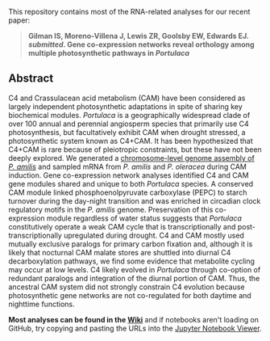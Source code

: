 This repository contains most of the RNA-related analyses for our recent paper:

>**Gilman IS, Moreno-Villena J, Lewis ZR, Goolsby EW, Edwards EJ. _submitted_. Gene co-expression networks reveal orthology among multiple photosynthetic pathways in _Portulaca_**

## Abstract
C4 and Crassulacean acid metabolism (CAM) have been considered as largely independent photosynthetic adaptations in spite of sharing key biochemical modules. _Portulaca_ is a geographically widespread clade of over 100 annual and perennial angiosperm species that primarily use C4 photosynthesis, but facultatively exhibit CAM when drought stressed, a photosynthetic system known as C4+CAM. It has been hypothesized that C4+CAM is rare because of pleiotropic constraints, but these have not been deeply explored. We generated a [chromosome-level genome assembly of _P. amilis_](https://github.com/isgilman/Portulaca-amilis-genome) and sampled mRNA from _P. amilis_ and _P. oleracea_ during CAM induction. Gene co-expression network analyses identified C4 and CAM gene modules shared and unique to both _Portulaca_ species. A conserved CAM module linked phosphoenolpyruvate carboxylase (PEPC) to starch turnover during the day-night transition and was enriched in circadian clock regulatory motifs in the _P. amilis_ genome. Preservation of this co-expression module regardless of water status suggests that _Portulaca_ constitutively operate a weak CAM cycle that is transcriptionally and post-transcriptionally upregulated during drought. C4 and CAM mostly used mutually exclusive paralogs for primary carbon fixation and, although it is likely that nocturnal CAM malate stores are shuttled into diurnal C4 decarboxylation pathways, we find some evidence that metabolite cycling may occur at low levels. C4 likely evolved in _Portulaca_ through co-option of redundant paralogs and integration of the diurnal portion of CAM. Thus, the ancestral CAM system did not strongly constrain C4 evolution because photosynthetic gene networks are not co-regulated for both daytime and nighttime functions. 

**Most analyses can be found in the [Wiki](https://github.com/isgilman/Portulaca-coexpression/wiki)** and if notebooks aren't loading on GitHub, try copying and pasting the URLs into the [Jupyter Notebook Viewer](https://nbviewer.jupyter.org).
